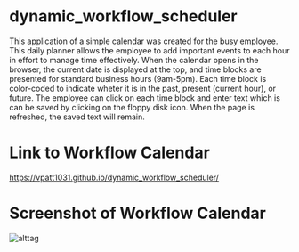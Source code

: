 # dynamic_workflow_scheduler
This application of a simple calendar was created for the busy employee. This daily planner allows the employee to add important events to each hour in effort to manage time effectively. When the calendar opens in the browser, the current date is displayed at the top, and time blocks are presented for standard business hours (9am-5pm). Each time block is color-coded to indicate wheter it is in the past, present (current hour), or future. The employee can click on each time block and enter text which is can be saved by clicking on the floppy disk icon. When the page is refreshed, the saved text will remain. 

# Link to Workflow Calendar

https://vpatt1031.github.io/dynamic_workflow_scheduler/

# Screenshot of Workflow Calendar

![alttag](/Users/vanessapatterson/bc_homework/bc_homework5/dynamic_workflow_scheduler/assets/screenshot_calendar.png)
